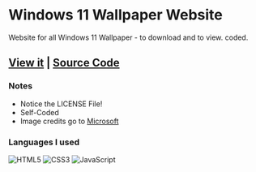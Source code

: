 # Windows 11 Wallpaper Website

Website for all Windows 11 Wallpaper - to download and to view.
coded.

## [View it](https://luisoos.github.io/Win11Wallpaper) | [Source Code](https://https://github.com/luisoos/Win11Wallpaper/blob/main/index.html)


### Notes
- Notice the LICENSE File!
- Self-Coded
- Image credits go to [Microsoft](https://microsoft.com)



### Languages I used

<img alt="HTML5" src="https://img.shields.io/badge/html5%20-%23E34F26.svg?&style=for-the-badge&logo=html5&logoColor=white"/> <img alt="CSS3" src="https://img.shields.io/badge/css3%20-%231572B6.svg?&style=for-the-badge&logo=css3&logoColor=white"/> <img alt="JavaScript" src="https://img.shields.io/badge/javascript%20-%23323330.svg?&style=for-the-badge&logo=javascript&logoColor=%23F7DF1E"/> 
